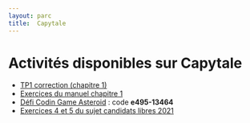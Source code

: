 ```yaml
---
layout: parc
title:  Capytale
---
```


# Activités disponibles sur Capytale


* [TP1 correction (chapitre 1)](https://capytale2.ac-paris.fr/web/c-auth/list?returnto=/web/code/06a2-40819)
* [Exercices du manuel chapitre 1](https://capytale2.ac-paris.fr/web/c-auth/list?returnto=/web/code/6b4e-36532)
* [Défi Codin Game Asteroid](https://capytale2.ac-paris.fr) : code **e495-13464**
* [Exercices 4 et 5 du sujet candidats libres 2021](https://capytale2.ac-paris.fr/web/c-auth/list?returnto=/web/code/ef14-31369)

